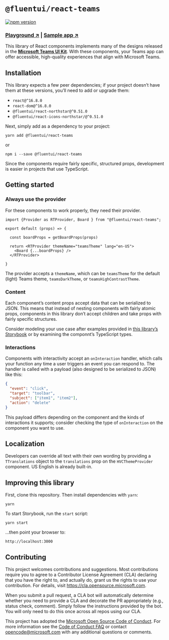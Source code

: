 # `@fluentui/react-teams`

[![npm version](https://badge.fury.io/js/%40fluentui%2Freact-teams.svg)][npm]

### [Playground ↗️][sb] | [Sample app ↗️][as]

This library of React components implements many of the designs released in the [**Microsoft Teams UI Kit**][fc]. With these components, your Teams app can offer accessible, high-quality experiences that align with Microsoft Teams.

## Installation

This library expects a few peer dependencies; if your project doesn’t have them at these versions, you’ll need to add or upgrade them:

- `react@^16.8.0`
- `react-dom@^16.8.0`
- `@fluentui/react-northstar@^0.51.0`
-  `@fluentui/react-icons-northstar/@^0.51.0`

Next, simply add as a dependency to your project:

```shell
yarn add @fluentui/react-teams
```

or

```shell
npm i --save @fluentui/react-teams
```

Since the components require fairly specific, structured props, development is easier in projects that use TypeScript.

## Getting started

### Always use the provider

For these components to work properly, they need their provider.

```tsx
import {Provider as RTProvider, Board } from "@fluentui/react-teams";

export default (props) => {
  
  const boardProps = getBoardProps(props)
  
  return <RTProvider themeName="teamsTheme" lang="en-US">
    <Board {...boardProps} />
  </RTProvider>
  
}
```

The provider accepts a `themeName`, which can be `teamsTheme` for the default (light) Teams theme, `teamsDarkTheme`, or `teamsHighContrastTheme`.

### Content

Each component’s content props accept data that can be serialized to JSON. This means that instead of nesting components with fairly atomic props, components in this library don’t accept children and take props with fairly specific structures.

Consider modeling your use case after examples provided in [this library’s Storybook][sb] or by examining the componnt’s TypeScript types.

### Interactions

Components with interactivity accept an `onInteraction` handler, which calls your function any time a user triggers an event you can respond to. The handler is called with a payload (also designed to be serialized to JSON) like this:

```json
{
  "event": "click",
  "target": "toolbar",
  "subject": ["item1", "item2"],
  "action": "delete"
}
```

This payload differs depending on the component and the kinds of interactions it supports; consider checking the type of `onInteraction` on the component you want to use.

## Localization

Developers can override all text with their own wording by providing a `TTranslations` object to the `translations` prop on the `HVCThemeProvider` component. US English is already built-in.

## Improving this library

First, clone this repository. Then install dependencies with `yarn`:

```
yarn
```

To start Storybook, run the `start` script:

```
yarn start
```

…then point your browser to:

```
http://localhost:3000
```

## Contributing

This project welcomes contributions and suggestions. Most contributions require you to agree to a
Contributor License Agreement (CLA) declaring that you have the right to, and actually do, grant us
the rights to use your contribution. For details, visit https://cla.opensource.microsoft.com.

When you submit a pull request, a CLA bot will automatically determine whether you need to provide
a CLA and decorate the PR appropriately (e.g., status check, comment). Simply follow the instructions
provided by the bot. You will only need to do this once across all repos using our CLA.

This project has adopted the [Microsoft Open Source Code of Conduct](https://opensource.microsoft.com/codeofconduct/).
For more information see the [Code of Conduct FAQ](https://opensource.microsoft.com/codeofconduct/faq/) or
contact [opencode@microsoft.com](mailto:opencode@microsoft.com) with any additional questions or comments.


[sb]: https://dev-int.teams.microsoft.com/storybook/main/index.html
[npm]: https://www.npmjs.com/package/@fluentui/react-teams
[as]: https://github.com/OfficeDev/Microsoft-Teams-Samples/tree/main/samples/tab-ui-templates/ts
[fc]: https://www.figma.com/community/file/916836509871353159/Microsoft-Teams-UI-Kit
